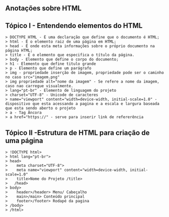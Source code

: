 ## Anotações sobre HTML

## Tópico I - Entendendo elementos do HTML
    > DOCTYPE HTML - É uma declaração que define que o documento é HTML;
    > html - É o elemento raiz de uma página em HTML;
    > head - É onde esta meta informações sobre o próprio documento na página HTML;
    > title - É o elemento que especifica o título da página.
    > body - Elemento que define o corpo do documento;
    > h1 - Elemento que define titulo grande
    > p - Elemento que define um parágrafo
    > img - propriedade inserção de imagem, propriedade pode ser o caminho no caso src="imagem.png"
    > img propriedade alt="nome da imagem" - Se refere a nome da imagem, caso nao carregue visualmente.
    > lang="pt-br" - Elemento de linguagem do projeto
    > charset="UTF-8" - Unicode de caracteres
    > name="viewport" content="width=device-width, initial-scale=1.0" - dispositivo que esta acessando a pagina e a escala e largura baseada que esta sendo aberto o projeto
    > a - Tag Âncora
    > a href="https://" - serve para inserir link de refererência

## Tópico II -Estrutura de HTML para criação de uma página

    > !DOCTYPE html>
    > html lang="pt-br">
    > head>
    >    meta charset="UTF-8">
    >    meta name="viewport" content="width=device-width, initial-scale=1.0"
    >    title>Nome do Projeto /title>
    >   /head>
    > body>
    >    header>/header> Menu/ Cabeçalho
    >    main>/main> Conteúdo principal
    >    footer>/footer> Rodapé da pagina    
    > /body>
    > /html>